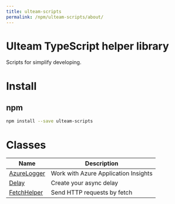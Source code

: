 ```yaml
---
title: ulteam-scripts
permalink: /npm/ulteam-scripts/about/
---
```


# Ulteam TypeScript helper library

Scripts for simplify developing.

# Install
## npm

```bash
npm install --save ulteam-scripts
```

# Classes

| Name | Description |
|---|---|
|[AzureLogger](/npm/ulteam-scripts/azurelogger/)| Work with Azure Application Insights |
|[Delay](/npm/ulteam-scripts/delay/)| Create your async delay |
|[FetchHelper](/npm/ulteam-scripts/fetchhelper/)| Send HTTP requests by fetch |
